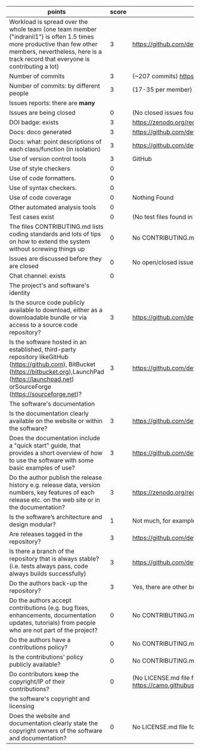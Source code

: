 


|points|score|evidence|
|------|-----|---------|
|Workload is spread over the whole team (one team member ("indranil1") is often 1.5 times more productive than few other members, nevertheless, here is a track record that everyone is contributing a lot)|3|https://github.com/devanshi39/SE-Project-Group24/graphs/contributors|
|Number of commits|3|(~207 commits) https://github.com/devanshi39/SE-Project-Group24/graphs/commit-activity|
|Number of commits: by different people|3| (17-35 per member) https://github.com/devanshi39/SE-Project-Group24/graphs/commit-activity|
|Issues reports: there are **many**|
|Issues are being closed|0|(No closed issues found) https://github.com/devanshi39/SE-Project-Group24/issues?q=is%3Aopen+is%3Aissue|
|DOI badge: exists|3|https://zenodo.org/record/7071769|
|Docs: doco generated |3|https://github.com/devanshi39/SE-Project-Group24/tree/main/docs|
|Docs: what: point descriptions of each class/function (in isolation) |3|https://github.com/devanshi39/SE-Project-Group24/blob/main/docs/code.rst#codeutils-module|
|Use of version control tools|3|GitHub|
|Use of style checkers |0||
|Use of code formatters. |0||
|Use of syntax checkers. |0||
|Use of code coverage |0|Nothing Found|
|Other automated analysis tools|0||
|Test cases exist|0|(No test files found in test folder) https://github.com/devanshi39/SE-Project-Group24/tree/main/test|
|The files CONTRIBUTING.md lists coding standards and lots of tips on how to extend the system without screwing things up|0|No CONTRIBUTING.md file found|
|Issues are discussed before they are closed|0|No open/closed issues found|
|Chat channel: exists|0||
|The project's and software's identity|||
|Is the source code publicly available to download, either as a downloadable bundle or via access to a source code repository?|3|https://github.com/devanshi39/SE-Project-Group24|
Is the software hosted in an established, third-party repository likeGitHub (https://github.com), BitBucket (https://bitbucket.org),LaunchPad (https://launchpad.net) orSourceForge (https://sourceforge.net)?|3|https://github.com/devanshi39/SE-Project-Group24|
|The software's documentation|||
|Is the documentation clearly available on the website or within the software?|3|https://github.com/devanshi39/SE-Project-Group24/blob/main/README.md|
|Does the documentation include a "quick start" guide, that provides a short overview of how to use the software with some basic examples of use?|3|https://github.com/devanshi39/SE-Project-Group24/blob/main/README.md|
|Do the author publish the release history e.g. release data, version numbers, key features of each release etc. on the web site or in the documentation?|3|https://zenodo.org/record/7071769|
|Is the software’s architecture and design modular?|1|Not much, for example, a test file is kept in Code folder, and only an input csv is kept within the test folder|
|Are releases tagged in the repository?|3|https://github.com/devanshi39/SE-Project-Group24/releases|
|Is there a branch of the repository that is always stable? (i.e. tests always pass, code always builds successfully)|3|https://github.com/devanshi39/SE-Project-Group24/tree/main|
|Do the authors back-up the repository?|3|Yes, there are other branches in the repo|
|Do the authors accept contributions (e.g. bug fixes, enhancements, documentation updates, tutorials) from people who are not part of the project?|0|No CONTRIBUTING.md file found|
|Do the authors have a contributions policy?|0|No CONTRIBUTING.md file found|
|Is the contributions' policy publicly available?|0|No CONTRIBUTING.md file found|
|Do contributors keep the copyright/IP of their contributions?|0|(No LICENSE.md file found, license badge refers to an image) https://camo.githubusercontent.com/c2f42936136bf13b3c2e8e3eb84905f54c56db49841bdc46be945484b1dc0119/68747470733a2f2f696d672e736869656c64732e696f2f6e706d2f6c2f6e706d|
|the software's copyright and licensing|||
|Does the website and documentation clearly state the copyright owners of the software and documentation?|0|No LICENSE.md file found|